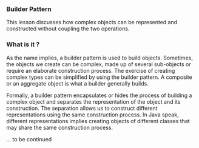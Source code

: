 ### Builder Pattern
This lesson discusses how complex objects can be represented and constructed without coupling the two operations.


### What is it ?
As the name implies, a builder pattern is used to build objects. Sometimes, the objects we create can be complex, made 
up of several sub-objects or require an elaborate construction process. The exercise of creating complex types can be 
simplified by using the builder pattern. A composite or an aggregate object is what a builder generally builds.

Formally, a builder pattern encapsulates or hides the process of building a complex object and separates the 
representation of the object and its construction. The separation allows us to construct different representations
using the same construction process. In Java speak, different representations implies creating objects of different 
classes that may share the same construction process.


... to be continued
